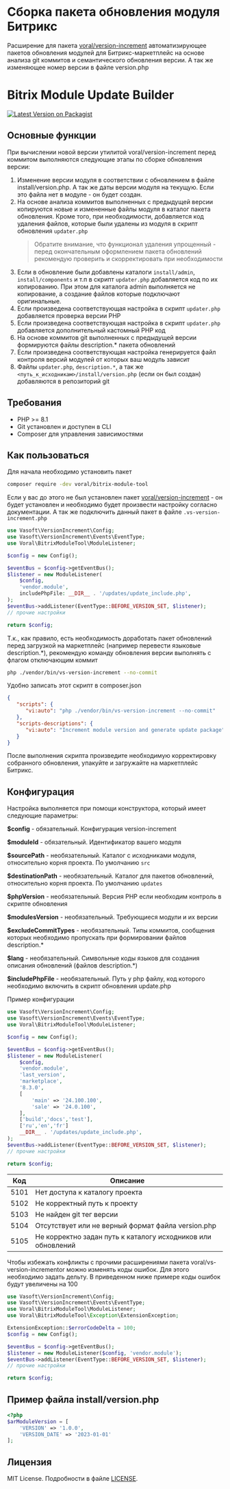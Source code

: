 # Сборка пакета обновления модуля Битрикс

Расширение для пакета [voral/version-increment](https://github.com/Voral/vs-version-incrementor) автоматизирующее пакетов обновления модулей для Битрикс-маркетплейс на основе анализа git коммитов и семантического обновления версии. А так же изменяющее номер версии в файле version.php

# Bitrix Module Update Builder
[![Latest Version on Packagist](https://img.shields.io/packagist/v/voral/bitrix-module-tool )](https://packagist.org/packages/voral/bitrix-module-tool )  

## Основные функции

При вычислении новой версии утилитой voral/version-increment перед коммитом выполняются следующие этапы по сборке обновления версии:

1. Изменение версии модуля в соответствии с обновлением в файле install/version.php. А так же даты версии модуля на текущую. Если это файла нет в модуле - он будет создан.
2. На основе анализа коммитов выполненных с предыдущей версии копируются новые и измененные файлы модуля в каталог пакета обновления. Кроме того, при необходимости, добавляется код удаления файлов, которые были удалены из модуля в скрипт обновления `updater.php`
    >  Обратите внимание, что функционал удаления упрощенный - перед окончательным оформлением пакета обновлений рекомендую проверить и скорректировать при необходимости
3. Если в обновление были добавлены каталоги `install/admin`, `install/components` и т.п в скрипт `updater.php` добавляется код по их копированию. При этом для каталога admin выполняется не копирование, а создание файлов которые подключают оригинальные.
4. Если произведена соответствующая настройка в скрипт `updater.php` добавляется проверка версии PHP
5. Если произведена соответствующая настройка в скрипт `updater.php` добавляется дополнительный кастомный PHP код
6. На основе коммитов git выполненных с предыдущей версии формируются файлы description.* пакета обновлений
7. Если произведена соответствующая настройка генерируется файл контроля версий модулей от которых ваш модуль зависит
8. Файлы `updater.php`, `description.*`, а так же `<путь_к_исходникам>/install/version.php` (если он был создан) добавляются в репозиторий git

## Требования

- PHP >= 8.1
- Git установлен и доступен в CLI
- Composer для управления зависимостями

## Как пользоваться

Для начала необходимо установить пакет

```bash
composer require -dev voral/bitrix-module-tool
```

Если у вас до этого не был установлен пакет [voral/version-increment](https://github.com/Voral/vs-version-incrementor)  - он будет установлен и необходимо будет произвести настройку согласно документации. А так же подключить данный пакет в файле `.vs-version-increment.php`

```php
use Vasoft\VersionIncrement\Config;
use Vasoft\VersionIncrement\Events\EventType;
use Voral\BitrixModuleTool\ModuleListener;

$config = new Config();

$eventBus = $config->getEventBus();
$listener = new ModuleListener(
    $config,
    'vendor.module',
    includePhpFile: __DIR__ . '/updates/update_include.php',
);
$eventBus->addListener(EventType::BEFORE_VERSION_SET, $listener);
// прочие настройки

return $config;

```

Т.к., как правило, есть необходимость доработать пакет обновлений перед загрузкой на маркетплейс (например перевести языковые description.*), рекомендую команду обновления версии выполнять с флагом отключающим коммит

```bash
php ./vendor/bin/vs-version-increment --no-commit
```

Удобно записать этот скрипт в composer.json
```json
{
   "scripts": {
      "vi:auto": "php ./vendor/bin/vs-version-increment --no-commit"
   },
   "scripts-descriptions": {
      "vi:auto": "Increment module version and generate update package"
   }
}
```

После выполнения скрипта произведите необходимую корректировку собранного обновления, упакуйте и загружайте на маркетплейс Битрикс.

## Конфигурация

Настройка выполняется при помощи конструктора, который имеет следующие параметры:

**$config** - обязательный. Конфигурация version-increment

**$moduleId** - обязательный. Идентификатор вашего модуля

**$sourcePath** - необязательный. Каталог с исходниками модуля, относительно корня проекта. По умолчанию `src`

**$destinationPath** - необязательный. Каталог для пакетов обновлений, относительно корня проекта. По умолчанию `updates`

**$phpVersion** - необязательный. Версия PHP если необходим контроль в скрипте обновления

**$modulesVersion** - необязательный. Требующиеся модули и их версии

**$excludeCommitTypes** - необязательный. Типы коммитов, сообщения которых необходимо пропускать при формировании файлов description.*

**$lang** - необязательный. Символьные коды языков для создания описания обновлений (файлов description.*)

**$includePhpFile** - необязательный. Путь у php файлу, код которого необходимо включить в скрипт обновления update.php

Пример конфигурации
```php
use Vasoft\VersionIncrement\Config;
use Vasoft\VersionIncrement\Events\EventType;
use Voral\BitrixModuleTool\ModuleListener;

$config = new Config();

$eventBus = $config->getEventBus();
$listener = new ModuleListener(
    $config,
    'vendor.module',
    'last_version',
    'marketplace',
    '8.3.0',
    [
        'main' => '24.100.100',
        'sale' => '24.0.100',
    ],
    ['build','docs','test'],
    ['ru','en','fr']
    __DIR__ . '/updates/update_include.php',
);
$eventBus->addListener(EventType::BEFORE_VERSION_SET, $listener);
// прочие настройки

return $config;

```


| Код  | Описание                                                     |
|------|--------------------------------------------------------------|
| 5101 | Нет доступа к каталогу проекта                               |
| 5102 | Не корректный путь к проекту                                 |
| 5103 | Не найден git тег версии                                     |
| 5104 | Отсутствует или не верный формат файла version.php           |
| 5105 | Не корректно задан путь к каталогу исходников или обновлений |

Чтобы избежать конфликты с прочими расширениями пакета voral/vs-version-incrementor можно изменять коды ошибок. Для этого необходимо задать дельту. В приведенном ниже примере коды ошибок будут увеличены на 100

```php
use Vasoft\VersionIncrement\Config;
use Vasoft\VersionIncrement\Events\EventType;
use Voral\BitrixModuleTool\ModuleListener;
use Voral\BitrixModuleTool\Exception\ExtensionException;

ExtensionException::$errorCodeDelta = 100;
$config = new Config();

$eventBus = $config->getEventBus();
$listener = new ModuleListener($config, 'vendor.module');
$eventBus->addListener(EventType::BEFORE_VERSION_SET, $listener);
// прочие настройки

return $config;
```

## Пример файла install/version.php

```php
<?php
$arModuleVersion = [
    'VERSION' => '1.0.0',
    'VERSION_DATE' => '2023-01-01'
];
```

## Лицензия

MIT License. Подробности в файле [LICENSE](LICENSE.md).
